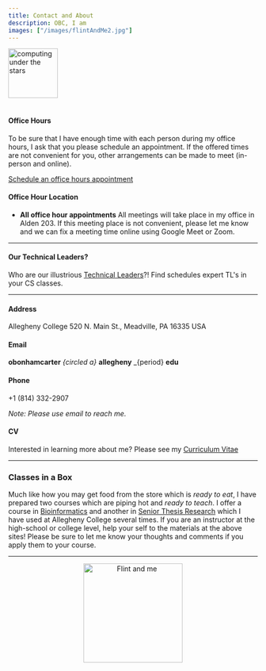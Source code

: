```yaml
---
title: Contact and About
description: OBC, I am
images: ["/images/flintAndMe2.jpg"]
---
```


<img src="/images/main/starComputing3.jpg" alt="computing under the stars" width="100"/>

<!-- add a line drop -->
<center>
&#x200B;
</center>

#### Office Hours

To be sure that I have enough time with each person during my office hours, I ask that you please schedule an appointment. If the offered times are not convenient for you, other arrangements can be made to meet (in-person and online).

<!-- [Schedule an office hours appointment](https://calendar.app.google/hc2VB2dsJDDm1FPj7) -->
 <a href="https://calendar.app.google/hc2VB2dsJDDm1FPj7" target="_blank">Schedule an office hours appointment</a>


#### Office Hour Location

+ __All office hour appointments__ All meetings will take place in my office in Alden 203. If this meeting place is not convenient, please let me know and we can fix a meeting time online using Google Meet or Zoom.

---

#### Our Technical Leaders?

Who are our illustrious [Technical Leaders](https://www.cs.allegheny.edu/teaching/technicalleaders/)?! Find schedules expert TL's in your CS classes.

---

#### Address

Allegheny College
520 N. Main St.,
Meadville, PA 16335
USA

#### Email

**obonhamcarter** _{circled a}_ **allegheny** _{period} **edu**

#### Phone

+1 (814) 332-2907

*Note: Please use email to reach me.*

#### CV



Interested in learning more about me? Please see my [Curriculum Vitae](https://github.com/obonhamcarter/curriculum-vitae/releases/download/obc_cv-2.0.3/cv_obc.pdf)

<!-- (/images/profdev/cv/cv_obc.pdf)! -->

---

### Classes in a Box

Much like how you may get food from the store which is _ready to eat_, I have prepared two courses which are piping hot and _ready to teach_. I offer a course in [Bioinformatics](https://computationalbioinformatics.com/) and another in [Senior Thesis Research](https://devisingresearch.com/) which I have used at Allegheny College several times. If you are an instructor at the high-school or college level, help your self to the materials at the above sites! Please be sure to let me know your thoughts and comments if you apply them to your course.

---

<center>
<img src="/images/flintAndMe2.jpg" alt="Flint and me" style="width:200px;"/>
</center>

<!-- add a line drop -->
<center>
&#x200B;
</center>

